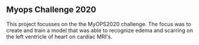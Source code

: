 ## Myops Challenge 2020 

This project focusses on the the MyOPS2020 challenge. The focus was to create and train a model that was able to recognize edema and scarring on the left ventricle of heart on cardiac MRI's. 


